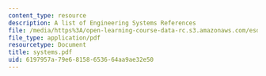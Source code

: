 ```yaml
---
content_type: resource
description: A list of Engineering Systems References
file: /media/https%3A/open-learning-course-data-rc.s3.amazonaws.com/esd-04j-frameworks-and-models-in-engineering-systems-engineering-system-design-spring-2007/6197957a79e68158653664aa9ae32e50_systems.pdf
file_type: application/pdf
resourcetype: Document
title: systems.pdf
uid: 6197957a-79e6-8158-6536-64aa9ae32e50
---
```

